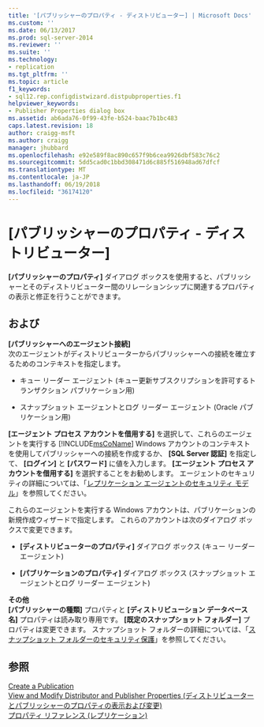 ```yaml
---
title: '[パブリッシャーのプロパティ - ディストリビューター] | Microsoft Docs'
ms.custom: ''
ms.date: 06/13/2017
ms.prod: sql-server-2014
ms.reviewer: ''
ms.suite: ''
ms.technology:
- replication
ms.tgt_pltfrm: ''
ms.topic: article
f1_keywords:
- sql12.rep.configdistwizard.distpubproperties.f1
helpviewer_keywords:
- Publisher Properties dialog box
ms.assetid: ab6ada76-0f99-43fe-b524-baac7b1bc483
caps.latest.revision: 18
author: craigg-msft
ms.author: craigg
manager: jhubbard
ms.openlocfilehash: e92e589f8ac890c657f9b6cea9926dbf583c76c2
ms.sourcegitcommit: 5dd5cad0c1bbd308471d6c885f516948ad67dfcf
ms.translationtype: MT
ms.contentlocale: ja-JP
ms.lasthandoff: 06/19/2018
ms.locfileid: "36174120"
---
```

# <a name="publisher-properties---distributor"></a>[パブリッシャーのプロパティ - ディストリビューター]
  **[パブリッシャーのプロパティ]** ダイアログ ボックスを使用すると、パブリッシャーとそのディストリビューター間のリレーションシップに関連するプロパティの表示と修正を行うことができます。  
  
## <a name="options"></a>および  
 **[パブリッシャーへのエージェント接続]**  
 次のエージェントがディストリビューターからパブリッシャーへの接続を確立するためのコンテキストを指定します。  
  
-   キュー リーダー エージェント (キュー更新サブスクリプションを許可するトランザクション パブリケーション用)  
  
-   スナップショット エージェントとログ リーダー エージェント (Oracle パブリケーション用)  
  
 **[エージェント プロセス アカウントを借用する]** を選択して、これらのエージェントを実行する [!INCLUDE[msCoName](../../includes/msconame-md.md)] Windows アカウントのコンテキストを使用してパブリッシャーへの接続を作成するか、 **[SQL Server 認証]** を指定して、 **[ログイン]** と **[パスワード]** に値を入力します。 **[エージェント プロセス アカウントを借用する]** を選択することをお勧めします。 エージェントのセキュリティの詳細については、「[レプリケーション エージェントのセキュリティ モデル](security/replication-agent-security-model.md)」を参照してください。  
  
 これらのエージェントを実行する Windows アカウントは、パブリケーションの新規作成ウィザードで指定します。 これらのアカウントは次のダイアログ ボックスで変更できます。  
  
-   **[ディストリビューターのプロパティ]** ダイアログ ボックス (キュー リーダー エージェント)  
  
-   **[パブリケーションのプロパティ]** ダイアログ ボックス (スナップショット エージェントとログ リーダー エージェント)  
  
 **その他**  
 **[パブリッシャーの種類]** プロパティと **[ディストリビューション データベース名]** プロパティは読み取り専用です。 **[既定のスナップショット フォルダー]** プロパティは変更できます。 スナップショット フォルダーの詳細については、「[スナップショット フォルダーのセキュリティ保護](security/secure-the-snapshot-folder.md)」を参照してください。  
  
## <a name="see-also"></a>参照  
 [Create a Publication](publish/create-a-publication.md)   
 [View and Modify Distributor and Publisher Properties (ディストリビューターとパブリッシャーのプロパティの表示および変更)](view-and-modify-distributor-and-publisher-properties.md)   
 [プロパティ リファレンス &#40;レプリケーション&#41;](properties-reference-replication.md)  
  
  